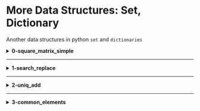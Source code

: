 # More Data Structures: Set, Dictionary
Another data structures in python `set` and `dictionaries`

<details>
<summary><b>0-square_matrix_simple</b></summary>
python program to that returns a new 2d matrix of each element squared
</details>
<hr />
<details>
<summary><b>1-search_replace</b></summary>
python program that replaces all occurrences of an element by another in a new list.
</details>
<hr />
<details>
<summary><b>2-uniq_add</b></summary>
python program that adds all unique integers in a list (only once for each integer).
</details>
<hr />
<details>
<summary><b>3-common_elements</b></summary>
python program that returns a set of common elements in two sets.
</details>
